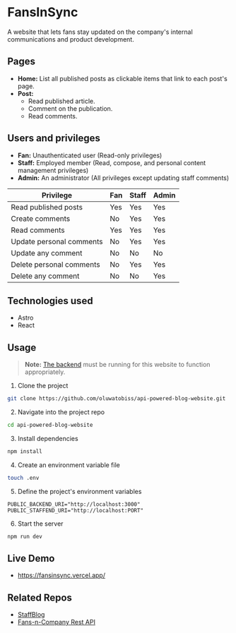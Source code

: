 # FansInSync

A website that lets fans stay updated on the company's internal communications and product development.

## Pages

- **Home:** List all published posts as clickable items that link to each post's page.
- **Post:**
  - Read published article.
  - Comment on the publication.
  - Read comments.

## Users and privileges

- **Fan:** Unauthenticated user (Read-only privileges)
- **Staff:** Employed member (Read, compose, and personal content management privileges)
- **Admin:** An administrator (All privileges except updating staff comments)

| Privilege                | Fan | Staff | Admin |
| ------------------------ | --- | ----- | ----- |
| Read published posts     | Yes | Yes   | Yes   |
| Create comments          | No  | Yes   | Yes   |
| Read comments            | Yes | Yes   | Yes   |
| Update personal comments | No  | Yes   | Yes   |
| Update any comment       | No  | No    | No    |
| Delete personal comments | No  | Yes   | Yes   |
| Delete any comment       | No  | No    | Yes   |

## Technologies used

- Astro
- React

## Usage

> **Note:** [The backend](https://github.com/oluwatobiss/api-powered-blog-backend) must be running for this website to function appropriately.

1. Clone the project

```bash
git clone https://github.com/oluwatobiss/api-powered-blog-website.git
```

2. Navigate into the project repo

```bash
cd api-powered-blog-website
```

3. Install dependencies

```bash
npm install
```

4. Create an environment variable file

```bash
touch .env
```

5. Define the project's environment variables

```
PUBLIC_BACKEND_URI="http://localhost:3000"
PUBLIC_STAFFEND_URI="http://localhost:PORT"
```

6. Start the server

```bash
npm run dev
```

## Live Demo

- https://fansinsync.vercel.app/

## Related Repos

- [StaffBlog](https://github.com/oluwatobiss/api-powered-blog-editor)
- [Fans-n-Company Rest API](https://github.com/oluwatobiss/api-powered-blog-backend)
